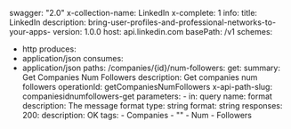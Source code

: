 swagger: "2.0"
x-collection-name: LinkedIn
x-complete: 1
info:
  title: LinkedIn
  description: bring-user-profiles-and-professional-networks-to-your-apps-
  version: 1.0.0
host: api.linkedin.com
basePath: /v1
schemes:
- http
produces:
- application/json
consumes:
- application/json
paths:
  /companies/{id}/num-followers:
    get:
      summary: Get Companies Num Followers
      description: Get companies  num followers
      operationId: getCompaniesNumFollowers
      x-api-path-slug: companiesidnumfollowers-get
      parameters:
      - in: query
        name: format
        description: The message format
        type: string
        format: string
      responses:
        200:
          description: OK
      tags:
      - Companies
      - ""
      - Num
      - Followers